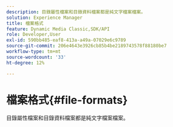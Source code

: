 ```yaml
---
description: 目錄屬性檔案和目錄資料檔案都是純文字檔案檔案。
solution: Experience Manager
title: 檔案格式
feature: Dynamic Media Classic,SDK/API
role: Developer,User
exl-id: 590bb485-eaf8-413a-a49a-07029e6c9789
source-git-commit: 206e4643e3926cb85b4be2189743578f88180be7
workflow-type: tm+mt
source-wordcount: '33'
ht-degree: 12%

---
```


# 檔案格式{#file-formats}

目錄屬性檔案和目錄資料檔案都是純文字檔案檔案。

